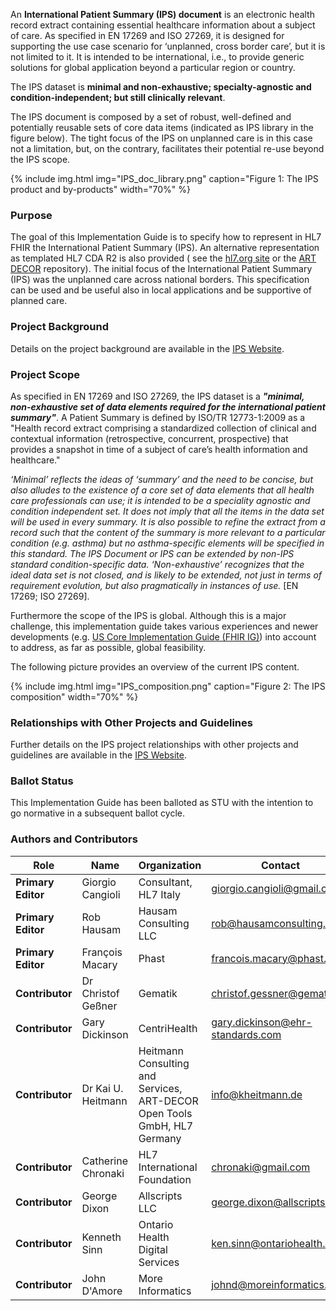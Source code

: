 An **International Patient Summary (IPS) document** is an electronic health record extract containing essential healthcare information about a subject of care.
As specified in EN 17269 and ISO 27269, it is designed for supporting the use case scenario for ‘unplanned, cross border care’, but it is not limited to it.
It is intended to be international, i.e., to provide generic solutions for global application beyond a particular region or country.

The IPS dataset is **minimal and non-exhaustive; specialty-agnostic and condition-independent; but still clinically relevant**.

The IPS document is composed by a set of robust, well-defined and potentially reusable sets of core data items (indicated as IPS library in the figure below). The tight focus of the IPS on unplanned care is in this case not a limitation, but, on the contrary, facilitates their potential re-use beyond the IPS scope.

{% include img.html img="IPS_doc_library.png" caption="Figure 1: The IPS product and by-products"
    width="70%" %}

### Purpose

The goal of this Implementation Guide is to specify how to represent in HL7 FHIR the International Patient Summary (IPS). An alternative representation as templated HL7 CDA R2 is also provided ( see the [hl7.org site](https://www.hl7.org/implement/standards/product_brief.cfm?product_id=483) or the [ART DECOR](https://art-decor.org/art-decor/decor-project--hl7ips-) repository). 
The initial focus of the International Patient Summary (IPS) was the unplanned care across national borders. This specification can be used and be useful also in local applications and be supportive of planned care. 


### Project Background

Details on the project background are available in the <a href="https://international-patient-summary.net">IPS Website</a>.

### Project Scope

As specified in EN 17269 and ISO 27269, the IPS dataset is a <b><i>"minimal, non-exhaustive set of data elements required for the international patient summary"</i></b>. A Patient Summary is defined by ISO/TR 12773-1:2009 as a "Health record extract comprising a standardized collection of clinical and contextual information (retrospective, concurrent, prospective) that provides a snapshot in time of a subject of care’s health information and healthcare."

<i>‘Minimal’ reflects the ideas of ‘summary’ and the need to be concise, but also alludes to the existence of a core set of data elements that all health care professionals can use; it is intended to be a speciality agnostic and condition independent set. It does not imply that all the items in the data set will be used in every summary. It is also possible to refine the extract from a record such that the content of the summary is more relevant to a particular condition (e.g. asthma) but no asthma-specific elements will be specified in this standard.
The IPS Document or IPS can be extended by non-IPS standard condition-specific data.
‘Non-exhaustive’ recognizes that the ideal data set is not closed, and is likely to be extended, not just in terms of requirement evolution, but also pragmatically in instances of use. </i> [EN 17269; ISO 27269].

Furthermore the scope of the IPS is global. Although this is a major challenge, this implementation guide takes various experiences and newer developments (e.g. <a href="http://hl7.org/fhir/us/core/history.html">US Core Implementation Guide (FHIR IG)</a>) into account to address, as far as possible, global feasibility.

The following picture provides an overview of the current IPS content.

{% include img.html img="IPS_composition.png" caption="Figure 2: The IPS composition" width="70%" %}

### Relationships with Other Projects and Guidelines

Further details on the IPS project relationships with other projects and guidelines are available in the <a href="https://international-patient-summary.net/">IPS Website</a>.

### Ballot Status

This Implementation Guide has been balloted as STU with the intention to go normative in a subsequent ballot cycle.


### Authors and Contributors

| Role  | Name | Organization | Contact |
| --- | --- | --- | --- |
| **Primary Editor** | Giorgio Cangioli | Consultant, HL7 Italy | giorgio.cangioli@gmail.com |
| **Primary Editor** | Rob Hausam | Hausam Consulting LLC | rob@hausamconsulting.com |
| **Primary Editor** | François Macary | Phast | francois.macary@phast.fr |
| **Contributor** | Dr Christof Geßner | Gematik | christof.gessner@gematik.de |
| **Contributor** | Gary Dickinson | CentriHealth | gary.dickinson@ehr-standards.com |
| **Contributor** |  Dr Kai U. Heitmann | Heitmann Consulting and Services, ART-DECOR Open Tools GmbH, HL7 Germany | info@kheitmann.de  |
| **Contributor** | Catherine Chronaki | HL7 International Foundation | chronaki@gmail.com |
| **Contributor** | George Dixon | Allscripts LLC | george.dixon@allscripts.com |
| **Contributor** | Kenneth Sinn  | Ontario Health Digital Services | ken.sinn@ontariohealth.ca |
| **Contributor** | John D'Amore | More Informatics | johnd@moreinformatics.com |


